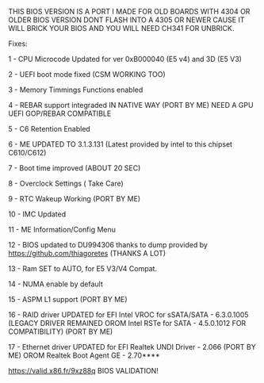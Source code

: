 THIS BIOS VERSION IS A PORT I MADE FOR OLD BOARDS WITH 4304 OR OLDER BIOS VERSION
DONT FLASH INTO A 4305 OR NEWER CAUSE IT WILL BRICK YOUR BIOS AND YOU WILL NEED CH341 FOR UNBRICK.

Fixes:

1 - CPU Microcode Updated for ver 0xB000040 (E5 v4) and 3D (E5 V3)

2 - UEFI boot mode fixed (CSM WORKING TOO)

3 - Memory Timmings Functions enabled

4 - REBAR support integraded IN NATIVE WAY (PORT BY ME) NEED A GPU UEFI GOP/REBAR COMPATIBLE

5 - C6 Retention Enabled

6 - ME UPDATED TO 3.1.3.131 (Latest provided by intel to this chipset C610/C612)

7 - Boot time improved (ABOUT 20 SEC) 

8 - Overclock Settings ( Take Care)

9 - RTC Wakeup Working (PORT BY ME)

10 - IMC Updated

11 - ME Information/Config Menu

12 - BIOS updated to DU994306 thanks to dump provided by https://github.com/thiagoretes (THANKS A LOT)

13 - Ram SET to AUTO, for E5 V3/V4 Compat.

14 - NUMA enable by default

15 - ASPM L1 support (PORT BY ME)

16 - RAID driver UPDATED for EFI Intel VROC for sSATA/SATA - 6.3.0.1005  (LEGACY DRIVER REMAINED OROM Intel RSTe for SATA - 4.5.0.1012 FOR COMPATIBILITY) (PORT BY ME)

17 - Ethernet driver UPDATED for  EFI Realtek UNDI Driver     - 2.066    (PORT BY ME)
                                  OROM Realtek Boot Agent GE  - 2.70****


https://valid.x86.fr/9xz88q BIOS VALIDATION!




